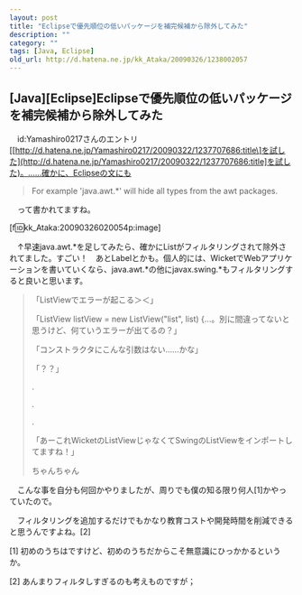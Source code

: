 ```yaml
---
layout: post
title: "Eclipseで優先順位の低いパッケージを補完候補から除外してみた"
description: ""
category: ""
tags: [Java, Eclipse]
old_url: http://d.hatena.ne.jp/kk_Ataka/20090326/1238002057
---
```


\[Java\]\[Eclipse\]Eclipseで優先順位の低いパッケージを補完候補から除外してみた
------------------------------------------------------------------------------

　id:Yamashiro0217さんのエントリ\[[http://d.hatena.ne.jp/Yamashiro0217/20090322/1237707686:title\]を試した](http://d.hatena.ne.jp/Yamashiro0217/20090322/1237707686:title]を試した)。……確かに、Eclipseの文にも

> For example 'java.awt.\*' will hide all types from the awt packages.

　って書かれてますね。

\[f:id:kk\_Ataka:20090326020054p:image\]

　↑早速java.awt.\*を足してみたら、確かにListがフィルタリングされて除外されてました。すごい！　あとLabelとかも。個人的には、WicketでWebアプリケーションを書いていくなら、java.awt.\*の他にjavax.swing.\*もフィルタリングすると良いと思います。

> 「ListViewでエラーが起こる＞＜」
>
> 「ListView listView = new ListView("list", list) {...。別に間違ってないと思うけど、何ていうエラーが出てるの？」
>
> 「コンストラクタにこんな引数はない……かな」
>
> 「？？」
>
> .
>
> .
>
> .
>
> 「あーこれWicketのListViewじゃなくてSwingのListViewをインポートしてますね！」
>
> ちゃんちゃん

　こんな事を自分も何回かやりましたが、周りでも僕の知る限り何人[1]かやっていたので。

　フィルタリングを追加するだけでもかなり教育コストや開発時間を削減できると思うんですよね。[2]

[1] 初めのうちはですけど、初めのうちだからこそ無意識にひっかかるというか。

[2] あんまりフィルタしすぎるのも考えものですが；
